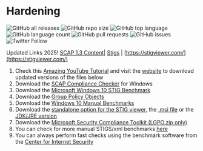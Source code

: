# Hardening

![GitHub all releases](https://img.shields.io/github/downloads/svetlyobg/Hardening/total?logo=GitHub&style=flat-square)
![GitHub repo size](https://img.shields.io/github/repo-size/svetlyobg/Hardening)
![GitHub top language](https://img.shields.io/github/languages/top/svetlyobg/Hardening)
![GitHub language count](https://img.shields.io/github/languages/count/svetlyobg/Hardening)
![GitHub pull requests](https://img.shields.io/github/issues-pr/svetlyobg/Hardening)
![GitHub issues](https://img.shields.io/github/issues/svetlyobg/Hardening)
![Twitter Follow](https://img.shields.io/twitter/follow/svkosev?style=social)

Updated Links 2025! [SCAP 1.3 Content](https://www.cyber.mil/stigs/SCAP)| [Stigs](https://stigviewer.com/stigs) | [https://stigviewer.com/](https://stigviewer.com/)

1. Check this [Amazing YouTube Tutorial](https://youtu.be/6ehIeAxzXSY) and visit the [website](https://public.cyber.mil/stigs/) to download updated versions of the files below
2. Download the [SCAP Compliance Checker](https://dl.dod.cyber.mil/wp-content/uploads/stigs/zip/scc-5.4.2_Windows_bundle.zip) for Windows
3. Download the [Microsoft Windows 10 STIG Benchmark](https://dl.dod.cyber.mil/wp-content/uploads/stigs/zip/U_MS_Windows_10_V2R2_STIG_SCAP_1-2_Benchmark.zip)
4. Download the [Group Policy Objects](https://dl.dod.cyber.mil/wp-content/uploads/stigs/zip/U_STIG_GPO_July_2021.zip)
5. Download the [Windows 10 Manual Benchmarks](https://dl.dod.cyber.mil/wp-content/uploads/stigs/zip/U_MS_Windows_10_V2R2_STIG.zip)
6. Download the [standalone option for the STIG viewer](https://dl.dod.cyber.mil/wp-content/uploads/stigs/zip/U_STIGViewer_2-15_Win64.zip), the [.msi file](https://dl.dod.cyber.mil/wp-content/uploads/stigs/zip/U_STIGViewer_2-15_Win64.msi.zip) or the [JDK/JRE version](https://dl.dod.cyber.mil/wp-content/uploads/stigs/zip/U_STIGViewer_2-15.zip)
7. Download the [Microsoft Security Compliance Toolkit (LGPO.zip only)](https://download.microsoft.com/download/8/5/C/85C25433-A1B0-4FFA-9429-7E023E7DA8D8/LGPO.zip)
8. You can check for more manual STIGS/xml benchmarks [here](https://www.stigviewer.com/stigs)
9. You can always perform fast checks using the benchmark software from the [Center for Internet Security](https://learn.cisecurity.org/cis-cat-lite)
